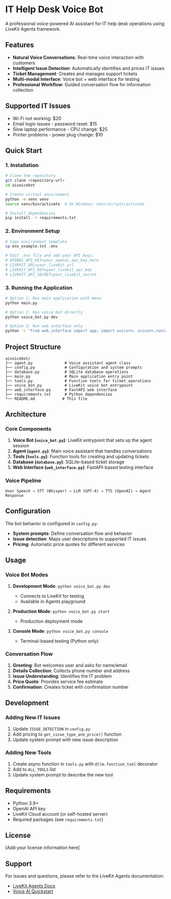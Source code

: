 # IT Help Desk Voice Bot

A professional voice-powered AI assistant for IT help desk operations using LiveKit Agents framework.

## Features

- **Natural Voice Conversations**: Real-time voice interaction with customers
- **Intelligent Issue Detection**: Automatically identifies and prices IT issues
- **Ticket Management**: Creates and manages support tickets
- **Multi-modal Interface**: Voice bot + web interface for testing
- **Professional Workflow**: Guided conversation flow for information collection

## Supported IT Issues

- Wi-Fi not working: $20
- Email login issues - password reset: $15  
- Slow laptop performance - CPU change: $25
- Printer problems - power plug change: $10

## Quick Start

### 1. Installation

```bash
# Clone the repository
git clone <repository-url>
cd aivoicebot

# Create virtual environment
python -m venv venv
source venv/bin/activate  # On Windows: venv\Scripts\activate

# Install dependencies
pip install -r requirements.txt
```

### 2. Environment Setup

```bash
# Copy environment template
cp env_example.txt .env

# Edit .env file and add your API keys:
# OPENAI_API_KEY=your_openai_api_key_here
# LIVEKIT_URL=your_livekit_url
# LIVEKIT_API_KEY=your_livekit_api_key
# LIVEKIT_API_SECRET=your_livekit_secret
```

### 3. Running the Application

```bash
# Option 1: Run main application with menu
python main.py

# Option 2: Run voice bot directly
python voice_bot.py dev

# Option 3: Run web interface only
python -c "from web_interface import app; import uvicorn; uvicorn.run(app, host='0.0.0.0', port=8000)"
```

## Project Structure

```
aivoicebot/
├── agent.py              # Voice assistant agent class
├── config.py             # Configuration and system prompts
├── database.py           # SQLite database operations
├── main.py               # Main application entry point
├── tools.py              # Function tools for ticket operations
├── voice_bot.py          # LiveKit voice bot entrypoint
├── web_interface.py      # FastAPI web interface
├── requirements.txt      # Python dependencies
└── README.md            # This file
```

## Architecture

### Core Components

1. **Voice Bot (`voice_bot.py`)**: LiveKit entrypoint that sets up the agent session
2. **Agent (`agent.py`)**: Main voice assistant that handles conversations
3. **Tools (`tools.py`)**: Function tools for creating and updating tickets
4. **Database (`database.py`)**: SQLite-based ticket storage
5. **Web Interface (`web_interface.py`)**: FastAPI-based testing interface

### Voice Pipeline

```
User Speech → STT (Whisper) → LLM (GPT-4) → TTS (OpenAI) → Agent Response
```

## Configuration

The bot behavior is configured in `config.py`:

- **System prompts**: Define conversation flow and behavior
- **Issue detection**: Maps user descriptions to supported IT issues
- **Pricing**: Automatic price quotes for different services

## Usage

### Voice Bot Modes

1. **Development Mode**: `python voice_bot.py dev`
   - Connects to LiveKit for testing
   - Available in Agents playground

2. **Production Mode**: `python voice_bot.py start`
   - Production deployment mode

3. **Console Mode**: `python voice_bot.py console`
   - Terminal-based testing (Python only)

### Conversation Flow

1. **Greeting**: Bot welcomes user and asks for name/email
2. **Details Collection**: Collects phone number and address
3. **Issue Understanding**: Identifies the IT problem
4. **Price Quote**: Provides service fee estimate
5. **Confirmation**: Creates ticket with confirmation number

## Development

### Adding New IT Issues

1. Update `ISSUE_DETECTION` in `config.py`
2. Add pricing to `get_issue_type_and_price()` function
3. Update system prompt with new issue description

### Adding New Tools

1. Create async function in `tools.py` with `@llm.function_tool` decorator
2. Add to `ALL_TOOLS` list
3. Update system prompt to describe the new tool

## Requirements

- Python 3.9+
- OpenAI API key
- LiveKit Cloud account (or self-hosted server)
- Required packages (see `requirements.txt`)

## License

[Add your license information here]

## Support

For issues and questions, please refer to the LiveKit Agents documentation:
- [LiveKit Agents Docs](https://docs.livekit.io/agents/)
- [Voice AI Quickstart](https://docs.livekit.io/agents/start/voice-ai/)